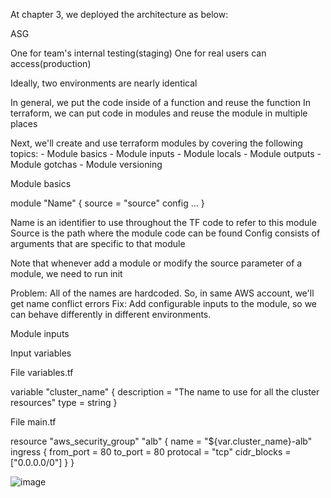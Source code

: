 At chapter 3, we deployed the architecture as below:


ASG



One for team's internal testing(staging)
One for real users can access(production)


Ideally, two environments are nearly identical

In general, we put the code inside of a function and reuse the function
In terraform, we can put code in modules and reuse the module in multiple places


Next, we'll create and use terraform modules by covering the following topics:
	- Module basics
	- Module inputs
	- Module locals
	- Module outputs
	- Module gotchas
	- Module versioning



Module basics

module "Name" {
	source = "source"
	config
	…
}


Name is an identifier to use throughout the TF code to refer to this module
Source is the path where the module code can be found
Config consists of arguments that are specific to that module


Note that whenever add a module or modify the source parameter of a module, we need to run init

Problem:
All of the names are hardcoded.
So, in same AWS account, we'll get name conflict errors
Fix:
Add configurable inputs to the module, so we can behave differently in different environments.



Module inputs

Input variables

File variables.tf


variable "cluster_name" {
	description = "The name to use for all the cluster resources"
	type = string
}


File main.tf

resource "aws_security_group" "alb" {
	name = "${var.cluster_name}-alb"
	ingress {
		from_port = 80
		to_port = 80
		protocal = "tcp"
		cidr_blocks = ["0.0.0.0/0"]
	}
}


![image](https://github.com/user-attachments/assets/c253eb4c-411d-402e-8add-9759c57fc921)
